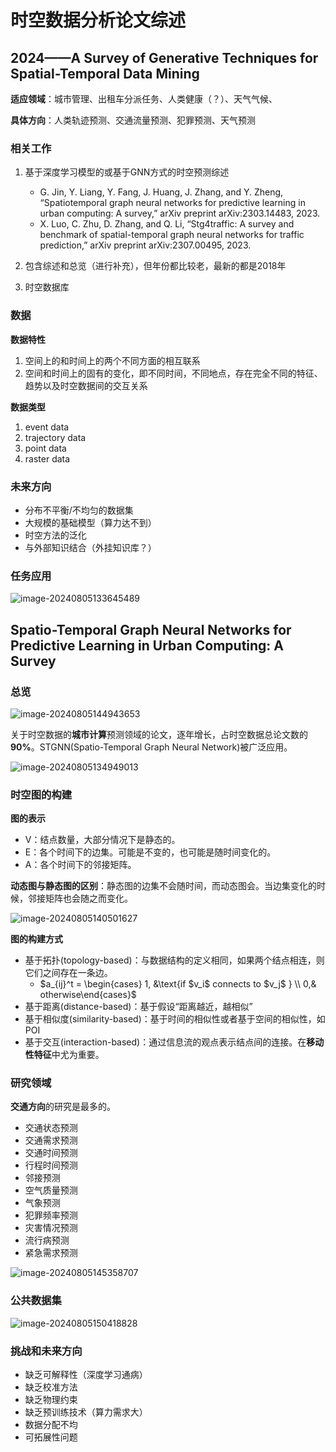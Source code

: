 # 时空数据分析论文综述

## 2024——A Survey of Generative Techniques for Spatial-Temporal Data Mining

**适应领域**：城市管理、出租车分派任务、人类健康（？）、天气气候、

**具体方向**：人类轨迹预测、交通流量预测、犯罪预测、天气预测

### 相关工作

1. 基于深度学习模型的或基于GNN方式的时空预测综述
   - G. Jin, Y. Liang, Y. Fang, J. Huang, J. Zhang, and Y. Zheng, “Spatiotemporal graph neural networks for predictive learning in urban computing: A survey,” arXiv preprint arXiv:2303.14483, 2023.
   - X. Luo, C. Zhu, D. Zhang, and Q. Li, “Stg4traffic: A survey and benchmark of spatial-temporal graph neural networks for traffic prediction,” arXiv preprint arXiv:2307.00495, 2023.

2. 包含综述和总览（进行补充），但年份都比较老，最新的都是2018年
3. 时空数据库

### 数据

**数据特性**

1. 空间上的和时间上的两个不同方面的相互联系
2. 空间和时间上的固有的变化，即不同时间，不同地点，存在完全不同的特征、趋势以及时空数据间的交互关系

**数据类型**

1.  event data
2. trajectory data
3. point data
4. raster data

### 未来方向

- 分布不平衡/不均匀的数据集
- 大规模的基础模型（算力达不到）
- 时空方法的泛化
- 与外部知识结合（外挂知识库？）

### 任务应用

![image-20240805133645489](./时空数据分析论文综述.assets/image-20240805133645489.png)

## Spatio-Temporal Graph Neural Networks for Predictive Learning in Urban Computing: A Survey

### 总览

![image-20240805144943653](./时空数据分析论文综述.assets/image-20240805144943653.png)

关于时空数据的**城市计算**预测领域的论文，逐年增长，占时空数据总论文数的**90%**。STGNN(Spatio-Temporal Graph Neural Network)被广泛应用。

![image-20240805134949013](./时空数据分析论文综述.assets/image-20240805134949013.png)

### 时空图的构建

**图的表示**

- V：结点数量，大部分情况下是静态的。
- E：各个时间下的边集。可能是不变的，也可能是随时间变化的。
- A：各个时间下的邻接矩阵。 

**动态图与静态图的区别**：静态图的边集不会随时间，而动态图会。当边集变化的时候，邻接矩阵也会随之而变化。

![image-20240805140501627](./时空数据分析论文综述.assets/image-20240805140501627.png)

**图的构建方式**

- 基于拓扑(topology-based)：与数据结构的定义相同，如果两个结点相连，则它们之间存在一条边。
  - $a_{ij}^t = \begin{cases} 1, &\text{if $v_i$ connects to $v_j$  } \\ 0,& otherwise\end{cases}$
- 基于距离(distance-based)：基于假设“距离越近，越相似”
- 基于相似度(similarity-based)：基于时间的相似性或者基于空间的相似性，如POI
- 基于交互(interaction-based)：通过信息流的观点表示结点间的连接。在**移动性特征**中尤为重要。

### 研究领域

**交通方向**的研究是最多的。

- 交通状态预测
- 交通需求预测
- 交通时间预测
- 行程时间预测
- 邻接预测
- 空气质量预测
- 气象预测
- 犯罪频率预测
- 灾害情况预测
- 流行病预测
- 紧急需求预测

![image-20240805145358707](./时空数据分析论文综述.assets/image-20240805145358707.png)

### 公共数据集

![image-20240805150418828](./时空数据分析论文综述.assets/image-20240805150418828.png)

### 挑战和未来方向

- 缺乏可解释性（深度学习通病）
- 缺乏校准方法
- 缺乏物理约束
- 缺乏预训练技术（算力需求大）
- 数据分配不均
- 可拓展性问题

